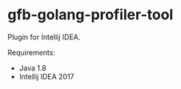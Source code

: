 # gfb-golang-profiler-tool

Plugin for Intellij IDEA.

Requirements:

* Java 1.8
* Intellij IDEA 2017
